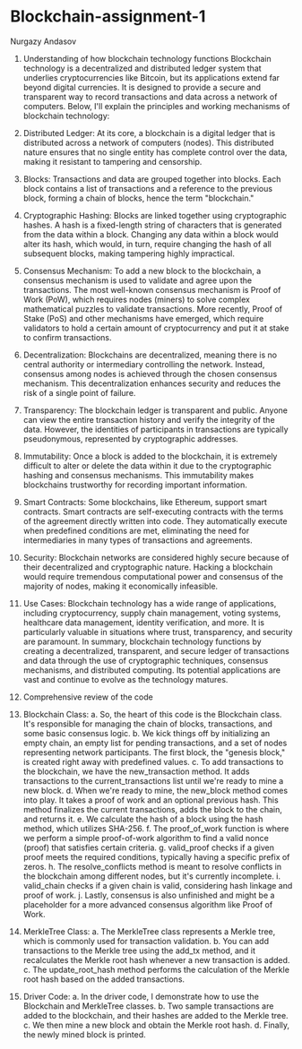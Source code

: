 # Blockchain-assignment-1
Nurgazy Andasov
1.	Understanding of how blockchain technology functions
Blockchain technology is a decentralized and distributed ledger system that underlies cryptocurrencies like Bitcoin, but its applications extend far beyond digital currencies. It is designed to provide a secure and transparent way to record transactions and data across a network of computers. Below, I'll explain the principles and working mechanisms of blockchain technology:
1. Distributed Ledger: At its core, a blockchain is a digital ledger that is distributed across a network of computers (nodes). This distributed nature ensures that no single entity has complete control over the data, making it resistant to tampering and censorship.
2. Blocks: Transactions and data are grouped together into blocks. Each block contains a list of transactions and a reference to the previous block, forming a chain of blocks, hence the term "blockchain."
3. Cryptographic Hashing: Blocks are linked together using cryptographic hashes. A hash is a fixed-length string of characters that is generated from the data within a block. Changing any data within a block would alter its hash, which would, in turn, require changing the hash of all subsequent blocks, making tampering highly impractical.
4. Consensus Mechanism: To add a new block to the blockchain, a consensus mechanism is used to validate and agree upon the transactions. The most well-known consensus mechanism is Proof of Work (PoW), which requires nodes (miners) to solve complex mathematical puzzles to validate transactions. More recently, Proof of Stake (PoS) and other mechanisms have emerged, which require validators to hold a certain amount of cryptocurrency and put it at stake to confirm transactions.
5. Decentralization: Blockchains are decentralized, meaning there is no central authority or intermediary controlling the network. Instead, consensus among nodes is achieved through the chosen consensus mechanism. This decentralization enhances security and reduces the risk of a single point of failure.
6. Transparency: The blockchain ledger is transparent and public. Anyone can view the entire transaction history and verify the integrity of the data. However, the identities of participants in transactions are typically pseudonymous, represented by cryptographic addresses.
7. Immutability: Once a block is added to the blockchain, it is extremely difficult to alter or delete the data within it due to the cryptographic hashing and consensus mechanisms. This immutability makes blockchains trustworthy for recording important information.
8. Smart Contracts: Some blockchains, like Ethereum, support smart contracts. Smart contracts are self-executing contracts with the terms of the agreement directly written into code. They automatically execute when predefined conditions are met, eliminating the need for intermediaries in many types of transactions and agreements.
9. Security: Blockchain networks are considered highly secure because of their decentralized and cryptographic nature. Hacking a blockchain would require tremendous computational power and consensus of the majority of nodes, making it economically infeasible.
10. Use Cases: Blockchain technology has a wide range of applications, including cryptocurrency, supply chain management, voting systems, healthcare data management, identity verification, and more. It is particularly valuable in situations where trust, transparency, and security are paramount.
In summary, blockchain technology functions by creating a decentralized, transparent, and secure ledger of transactions and data through the use of cryptographic techniques, consensus mechanisms, and distributed computing. Its potential applications are vast and continue to evolve as the technology matures.

2.	Comprehensive review of the code
3.	Blockchain Class:
a.	So, the heart of this code is the Blockchain class. It's responsible for managing the chain of blocks, transactions, and some basic consensus logic.
b.	We kick things off by initializing an empty chain, an empty list for pending transactions, and a set of nodes representing network participants. The first block, the "genesis block," is created right away with predefined values.
c.	To add transactions to the blockchain, we have the new_transaction method. It adds transactions to the current_transactions list until we're ready to mine a new block.
d.	When we're ready to mine, the new_block method comes into play. It takes a proof of work and an optional previous hash. This method finalizes the current transactions, adds the block to the chain, and returns it.
e.	We calculate the hash of a block using the hash method, which utilizes SHA-256.
f.	The proof_of_work function is where we perform a simple proof-of-work algorithm to find a valid nonce (proof) that satisfies certain criteria.
g.	valid_proof checks if a given proof meets the required conditions, typically having a specific prefix of zeros.
h.	The resolve_conflicts method is meant to resolve conflicts in the blockchain among different nodes, but it's currently incomplete.
i.	valid_chain checks if a given chain is valid, considering hash linkage and proof of work.
j.	Lastly, consensus is also unfinished and might be a placeholder for a more advanced consensus algorithm like Proof of Work.
4.	MerkleTree Class:
a.	The MerkleTree class represents a Merkle tree, which is commonly used for transaction validation.
b.	You can add transactions to the Merkle tree using the add_tx method, and it recalculates the Merkle root hash whenever a new transaction is added.
c.	The update_root_hash method performs the calculation of the Merkle root hash based on the added transactions.
5.	Driver Code:
a.	In the driver code, I demonstrate how to use the Blockchain and MerkleTree classes.
b.	Two sample transactions are added to the blockchain, and their hashes are added to the Merkle tree.
c.	We then mine a new block and obtain the Merkle root hash.
d.	Finally, the newly mined block is printed.

